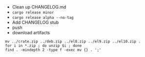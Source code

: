 - Clean up CHANGELOG.md
- `cargo release minor`
- `cargo release alpha --no-tag`
- Add CHANGELOG stub
- push
- download artifacts

```
mv ../crate.zip ../deb.zip ../el8.zip ../el9.zip ../el10.zip .
for i in *.zip ; do unzip $i ; done
find . -mindepth 2 -type f -exec mv {} . ';'
```
